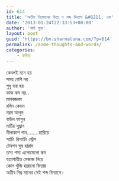 ```yaml
---
id: 614
title: 'অতীব নিম্নমানের চিন্তা ও শব্দ বিন্যাস &#8211; এক'
date: '2013-01-24T22:33:53+00:00'
author: 'শর্মা লুনা'
layout: post
guid: 'https://bn.sharmaluna.com/?p=614'
permalink: /some-thoughts-and-words/
categories:
    - কবিতা
---
```


কেবলই মনে হয়  
সময় বেশি নয়  
শুধু ভয় হয়  
কাজ কম নয়..  
মানবজনম  
রঙ্গিন কেমন  
নরম আগুন  
বাউল ফাগুন  
মাটির সুঘ্রান  
নীলাকাশ গান……..হারিয়ে  
সার্চিং রিসার্চিং স্ট্রেস  
টেনশন ঘুম হারাম  
তস্য গস্য এলোমেলো রুম  
হতাশায়ীত মেজাজ নিয়ে  
কোল খুঁজি হারানো বিদ্যায়  
অতীব নিম্ন মানের সেই শব্দ বিন্যাসে।